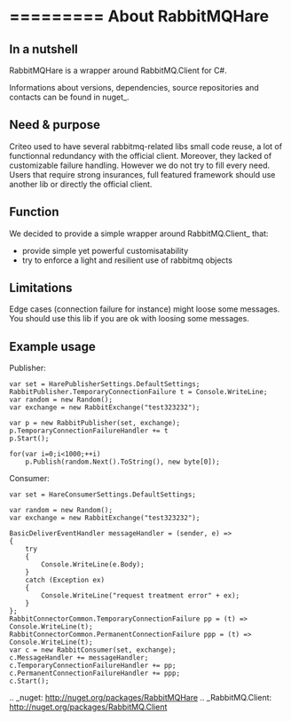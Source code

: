 =========
About RabbitMQHare
=========

In a nutshell
-------------

RabbitMQHare is a wrapper around RabbitMQ.Client for C#.

Informations about versions, dependencies, source repositories and contacts can 
be found in nuget_.


Need & purpose
--------------

Criteo used to have several rabbitmq-related libs small code reuse, a lot of 
functionnal redundancy with the official client.
Moreover, they lacked of customizable failure handling.
However we do not try to fill every need. Users that require strong insurances,
full featured framework should use another lib or directly the official client.


Function
--------

We decided to provide a simple wrapper around RabbitMQ.Client_ that:
- provide simple yet powerful customisatability
- try to enforce a light and resilient use of rabbitmq objects

Limitations
-----------

Edge cases (connection failure for instance) might loose some messages.
You should use this lib if you are ok with loosing some messages.

Example usage
-------------

Publisher:

```
var set = HarePublisherSettings.DefaultSettings;
RabbitPublisher.TemporaryConnectionFailure t = Console.WriteLine;
var random = new Random();
var exchange = new RabbitExchange("test323232");

var p = new RabbitPublisher(set, exchange);
p.TemporaryConnectionFailureHandler += t
p.Start();

for(var i=0;i<1000;++i)
    p.Publish(random.Next().ToString(), new byte[0]);
```

Consumer:

```
var set = HareConsumerSettings.DefaultSettings;

var random = new Random();
var exchange = new RabbitExchange("test323232");

BasicDeliverEventHandler messageHandler = (sender, e) =>
{
    try
    {
        Console.WriteLine(e.Body);
    }
    catch (Exception ex)
    {
        Console.WriteLine("request treatment error" + ex);
    }
};
RabbitConnectorCommon.TemporaryConnectionFailure pp = (t) => Console.WriteLine(t);
RabbitConnectorCommon.PermanentConnectionFailure ppp = (t) => Console.WriteLine(t);
var c = new RabbitConsumer(set, exchange);
c.MessageHandler += messageHandler;
c.TemporaryConnectionFailureHandler += pp;
c.PermanentConnectionFailureHandler += ppp;
c.Start();
```


.. _nuget: http://nuget.org/packages/RabbitMQHare
.. _RabbitMQ.Client: http://nuget.org/packages/RabbitMQ.Client